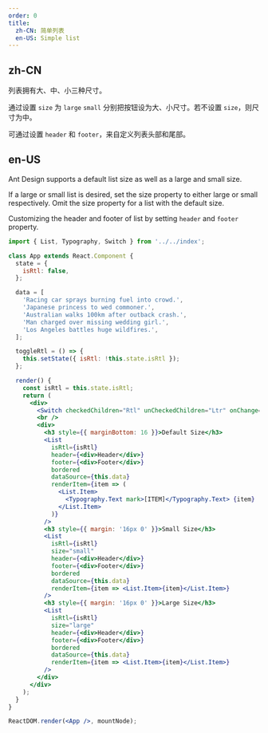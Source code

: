 ```yaml
---
order: 0
title:
  zh-CN: 简单列表
  en-US: Simple list
---
```


## zh-CN

列表拥有大、中、小三种尺寸。

通过设置 `size` 为 `large` `small` 分别把按钮设为大、小尺寸。若不设置 `size`，则尺寸为中。

可通过设置 `header` 和 `footer`，来自定义列表头部和尾部。

## en-US

Ant Design supports a default list size as well as a large and small size.

If a large or small list is desired, set the size property to either large or small respectively. Omit the size property for a list with the default size.

Customizing the header and footer of list by setting `header` and `footer` property.

```jsx
import { List, Typography, Switch } from '../../index';

class App extends React.Component {
  state = {
    isRtl: false,
  };

  data = [
    'Racing car sprays burning fuel into crowd.',
    'Japanese princess to wed commoner.',
    'Australian walks 100km after outback crash.',
    'Man charged over missing wedding girl.',
    'Los Angeles battles huge wildfires.',
  ];

  toggleRtl = () => {
    this.setState({ isRtl: !this.state.isRtl });
  };

  render() {
    const isRtl = this.state.isRtl;
    return (
      <div>
        <Switch checkedChildren="Rtl" unCheckedChildren="Ltr" onChange={this.toggleRtl} />
        <br />
        <div>
          <h3 style={{ marginBottom: 16 }}>Default Size</h3>
          <List
            isRtl={isRtl}
            header={<div>Header</div>}
            footer={<div>Footer</div>}
            bordered
            dataSource={this.data}
            renderItem={item => (
              <List.Item>
                <Typography.Text mark>[ITEM]</Typography.Text> {item}
              </List.Item>
            )}
          />
          <h3 style={{ margin: '16px 0' }}>Small Size</h3>
          <List
            isRtl={isRtl}
            size="small"
            header={<div>Header</div>}
            footer={<div>Footer</div>}
            bordered
            dataSource={this.data}
            renderItem={item => <List.Item>{item}</List.Item>}
          />
          <h3 style={{ margin: '16px 0' }}>Large Size</h3>
          <List
            isRtl={isRtl}
            size="large"
            header={<div>Header</div>}
            footer={<div>Footer</div>}
            bordered
            dataSource={this.data}
            renderItem={item => <List.Item>{item}</List.Item>}
          />
        </div>
      </div>
    );
  }
}

ReactDOM.render(<App />, mountNode);
```
